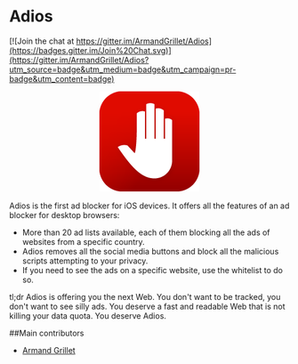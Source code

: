 # Adios

[![Join the chat at https://gitter.im/ArmandGrillet/Adios](https://badges.gitter.im/Join%20Chat.svg)](https://gitter.im/ArmandGrillet/Adios?utm_source=badge&utm_medium=badge&utm_campaign=pr-badge&utm_content=badge)
<p align="center">
<img src="https://raw.githubusercontent.com/ArmandGrillet/Adios/without-cloudkit/Adios/Assets.xcassets/AppIcon.appiconset/Icon-60%403x.png">
</p>
Adios is the first ad blocker for iOS devices. It offers all the features of an ad blocker for desktop browsers:

- More than 20 ad lists available, each of them blocking all the ads of websites from a specific country. 
- Adios removes all the social media buttons and block all the malicious scripts attempting to your privacy. 
- If you need to see the ads on a specific website, use the whitelist to do so.

tl;dr Adios is offering you the next Web. You don't want to be tracked, you don't want to see silly ads. 
You deserve a fast and readable Web that is not killing your data quota. You deserve Adios.

##Main contributors

* [Armand Grillet](https://twitter.com/ArmandGrillet)
